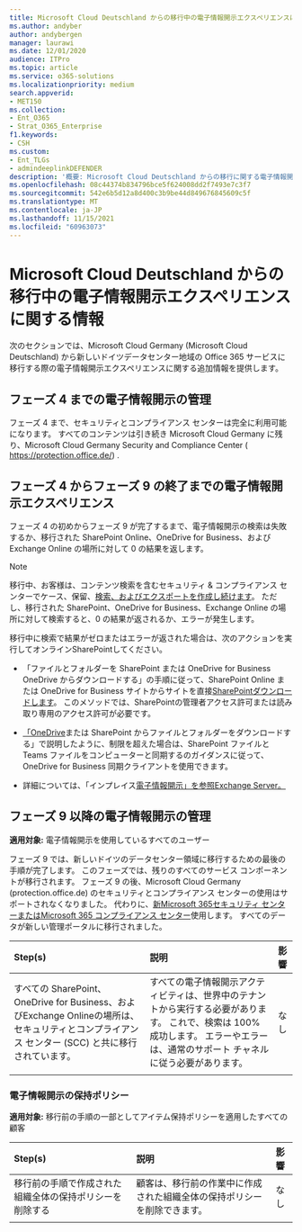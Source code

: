 ```yaml
---
title: Microsoft Cloud Deutschland からの移行中の電子情報開示エクスペリエンスに関する情報
ms.author: andyber
author: andybergen
manager: laurawi
ms.date: 12/01/2020
audience: ITPro
ms.topic: article
ms.service: o365-solutions
ms.localizationpriority: medium
search.appverid:
- MET150
ms.collection:
- Ent_O365
- Strat_O365_Enterprise
f1.keywords:
- CSH
ms.custom:
- Ent_TLGs
- admindeeplinkDEFENDER
description: '概要: Microsoft Cloud Deutschland からの移行に関する電子情報開示移行手順。'
ms.openlocfilehash: 08c44374b834796bce5f624008dd2f7493e7c3f7
ms.sourcegitcommit: 542e6b5d12a8d400c3b9be44d849676845609c5f
ms.translationtype: MT
ms.contentlocale: ja-JP
ms.lasthandoff: 11/15/2021
ms.locfileid: "60963073"
---
```

# <a name="information-about-the-ediscovery-experience-during-the-migration-from-microsoft-cloud-deutschland"></a>Microsoft Cloud Deutschland からの移行中の電子情報開示エクスペリエンスに関する情報
次のセクションでは、Microsoft Cloud Germany (Microsoft Cloud Deutschland) から新しいドイツデータセンター地域の Office 365 サービスに移行する際の電子情報開示エクスペリエンスに関する追加情報を提供します。

## <a name="ediscovery-administration-until-phase-4"></a>フェーズ 4 までの電子情報開示の管理
フェーズ 4 まで、セキュリティとコンプライアンス センターは完全に利用可能になります。 すべてのコンテンツは引き続き Microsoft Cloud Germany に残り、Microsoft Cloud Germany Security and Compliance Center ( https://protection.office.de/) .

## <a name="ediscovery-experience-between-phase-4-until-the-the-end-of-phase-9"></a>フェーズ 4 からフェーズ 9 の終了までの電子情報開示エクスペリエンス
フェーズ 4 の初めからフェーズ 9 が完了するまで、電子情報開示の検索は失敗するか、移行された SharePoint Online、OneDrive for Business、および Exchange Online の場所に対して 0 の結果を返します。

> [!NOTE]
> 移行中、お客様は、コンテンツ検索を含むセキュリティ & コンプライアンス センターでケース、保留、[検索、およびエクスポートを](/microsoft-365/compliance/manage-legal-investigations)[作成し続けます](/microsoft-365/compliance/search-for-content)。 ただし、移行された SharePoint、OneDrive for Business、Exchange Online の場所に対して検索すると、0 の結果が返されるか、エラーが発生します。

移行中に検索で結果がゼロまたはエラーが返された場合は、次のアクションを実行してオンラインSharePointしてください。

- 「ファイルとフォルダーを SharePoint または OneDrive for Business OneDrive からダウンロードする」の手順に従って、SharePoint Online または OneDrive for Business サイトからサイトを直接[SharePointダウンロードします](https://support.office.com/article/download-files-and-folders-from-onedrive-or-sharepoint-5c7397b7-19c7-4893-84fe-d02e8fa5df05)。 このメソッドでは、SharePointの管理者アクセス許可または読み取り専用のアクセス許可が必要です。
- [「OneDrive](https://support.office.com/article/download-files-and-folders-from-onedrive-or-sharepoint-5c7397b7-19c7-4893-84fe-d02e8fa5df05)または SharePoint からファイルとフォルダーをダウンロードする」で説明したように、制限を超えた場合は、SharePoint ファイルと Teams ファイルをコンピューターと同期する[](https://support.office.com/article/sync-sharepoint-files-with-the-new-onedrive-sync-app-6de9ede8-5b6e-4503-80b2-6190f3354a88)のガイダンスに従って、OneDrive for Business 同期クライアントを使用できます。

- 詳細については、「インプレイス[電子情報開示」を参照Exchange Server。](/Exchange/policy-and-compliance/ediscovery/ediscovery)


## <a name="ediscovery-administration-after-phase-9"></a>フェーズ 9 以降の電子情報開示の管理

**適用対象:** 電子情報開示を使用しているすべてのユーザー

フェーズ 9 では、新しいドイツのデータセンター領域に移行するための最後の手順が完了します。 このフェーズでは、残りのすべてのサービス コンポーネントが移行されます。
フェーズ 9 の後、Microsoft Cloud Germany (protection.office.de) のセキュリティとコンプライアンス センターの使用はサポートされなくなりました。 代わりに、<a href="https://go.microsoft.com/fwlink/p/?linkid=2077139" target="_blank">新Microsoft 365セキュリティ センター</a><a href="https://go.microsoft.com/fwlink/p/?linkid=2077149" target="_blank">またはMicrosoft 365 コンプライアンス センター</a>使用します。 すべてのデータが新しい管理ポータルに移行されました。

| Step(s) | 説明 | 影響 |
|:-------|:-------|:-------|
|  すべての SharePoint、OneDrive for Business、およびExchange Onlineの場所は、セキュリティとコンプライアンス センター (SCC) と共に移行されています。 | すべての電子情報開示アクティビティは、世界中のテナントから実行する必要があります。 これで、検索は 100% 成功します。 エラーやエラーは、通常のサポート チャネルに従う必要があります。 | なし |
||||

### <a name="ediscovery-retention-policy"></a>電子情報開示の保持ポリシー
**適用対象:**  移行前の手順の一部としてアイテム保持ポリシーを適用したすべての顧客

| Step(s) | 説明 | 影響 |
|:-------|:-------|:-------|
| 移行前の手順で作成された組織全体の保持ポリシーを削除する | 顧客は、移行前の作業中に作成された組織全体の保持ポリシーを削除できます。 | なし |
||||
